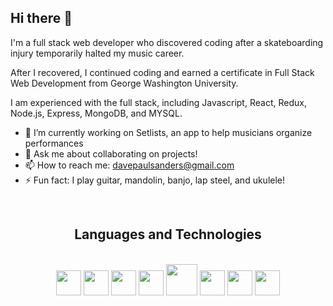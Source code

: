 ## Hi there 👋

I'm a full stack web developer who discovered coding after a skateboarding injury temporarily halted my music career.

After I recovered, I continued coding and earned a certificate in Full Stack Web Development from George Washington University.

I am experienced with the full stack, including Javascript, React, Redux, Node.js, Express, MongoDB, and MYSQL. 

- 🔭 I’m currently working on Setlists, an app to help musicians organize performances
- 💬 Ask me about collaborating on projects!
- 📫 How to reach me: davepaulsanders@gmail.com
- ⚡ Fun fact: I play guitar, mandolin, banjo, lap steel, and ukulele!

<br>

<h2 align="center">Languages and Technologies</h2>
<br>
  <div align="center">
     <img src="https://upload.wikimedia.org/wikipedia/commons/9/99/Unofficial_JavaScript_logo_2.svg" width="40"/>
     <img src="https://upload.wikimedia.org/wikipedia/commons/a/a7/React-icon.svg" width="40"/>
     <img src="https://upload.wikimedia.org/wikipedia/commons/d/d9/Node.js_logo.svg" width="40"/>
     <img src="https://upload.wikimedia.org/wikipedia/commons/6/64/Expressjs.png" width="40"/>
     <img src="https://upload.wikimedia.org/wikipedia/commons/b/b2/Bootstrap_logo.svg" width="50"/>
     <img src="https://upload.wikimedia.org/wikipedia/commons/d/d5/Tailwind_CSS_Logo.svg" width="40"/>
     <img src="https://upload.wikimedia.org/wikipedia/commons/3/3f/Git_icon.svg" width="40"/>
      <img src="https://upload.wikimedia.org/wikipedia/commons/1/17/GraphQL_Logo.svg" width="40"/>
  </div>
